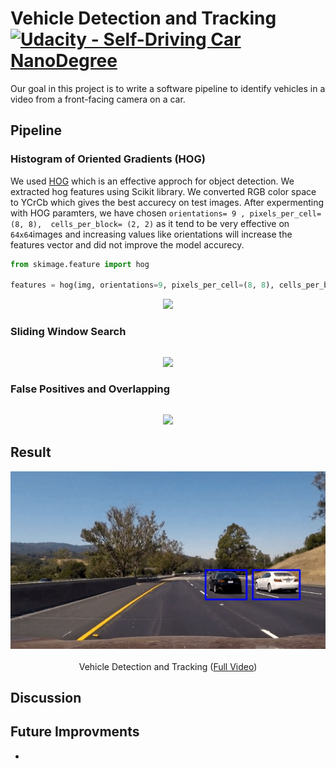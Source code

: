 # Vehicle Detection and Tracking [![Udacity - Self-Driving Car NanoDegree](https://s3.amazonaws.com/udacity-sdc/github/shield-carnd.svg)](http://www.udacity.com/drive)

Our goal in this project is to write a software pipeline to identify vehicles in a video from a front-facing camera on a car. 

## Pipeline

### Histogram of Oriented Gradients (HOG)
We used [HOG](http://lear.inrialpes.fr/people/triggs/pubs/Dalal-cvpr05.pdf) which is an effective approch for object detection. We extracted hog features using Scikit library. We converted RGB color space to YCrCb which gives the best accurecy on test images. After expermenting with HOG paramters, we have chosen `orientations= 9 , pixels_per_cell= (8, 8),  cells_per_block= (2, 2)` as it tend to be very effective on `64x64`images and increasing values like orientations will increase the features vector and did not improve the model accurecy.

```python
from skimage.feature import hog

features = hog(img, orientations=9, pixels_per_cell=(8, 8), cells_per_block=(2, 2))
```
<p align="center">
  <img src="Media/calibration.png"/>
</p>

### Sliding Window Search

```python

```
<p align="center">
  <img src="Media/pre_warp.png"/>
</p>

### False Positives and Overlapping

```python

```
<p align="center">
  <img src="Media/pre_warp.png"/>
</p>

## Result

<p align="center">
  <img src="Media/result.gif" alt="Vehicle Detection and Tracking"/>
  <br/><br/>
  Vehicle Detection and Tracking (<a target="_blank" href="https://youtu.be/TAdXKc_fqCE">Full Video</a>)
</p>

## Discussion


## Future Improvments
* 
